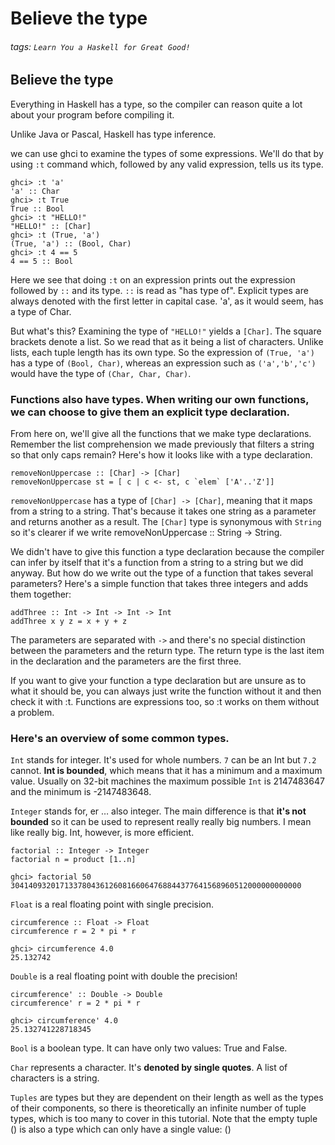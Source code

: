 # Believe the type
###### tags: `Learn You a Haskell for Great Good!`

## Believe the type
Everything in Haskell has a type, so the compiler can reason quite a lot about your program before compiling it.

Unlike Java or Pascal, Haskell has type inference.

we can use ghci to examine the types of some expressions. We'll do that by using `:t` command which, followed by any valid expression, tells us its type.
```haskell=
ghci> :t 'a'  
'a' :: Char  
ghci> :t True  
True :: Bool  
ghci> :t "HELLO!"  
"HELLO!" :: [Char]  
ghci> :t (True, 'a')  
(True, 'a') :: (Bool, Char)  
ghci> :t 4 == 5  
4 == 5 :: Bool 
```

Here we see that doing `:t` on an expression prints out the expression followed by `::` and its type. `::` is read as "has type of". Explicit types are always denoted with the first letter in capital case. 'a', as it would seem, has a type of Char. 

But what's this? Examining the type of `"HELLO!"` yields a `[Char]`. The square brackets denote a list. So we read that as it being a list of characters. Unlike lists, each tuple length has its own type. So the expression of `(True, 'a')` has a type of `(Bool, Char)`, whereas an expression such as `('a','b','c')` would have the type of `(Char, Char, Char)`.

### Functions also have types. When writing our own functions, we can choose to give them an explicit type declaration. 

From here on, we'll give all the functions that we make type declarations. Remember the list comprehension we made previously that filters a string so that only caps remain? Here's how it looks like with a type declaration.
```haskell=
removeNonUppercase :: [Char] -> [Char]  
removeNonUppercase st = [ c | c <- st, c `elem` ['A'..'Z']]
```
`removeNonUppercase` has a type of `[Char] -> [Char]`, meaning that it maps from a string to a string. That's because it takes one string as a parameter and returns another as a result. The `[Char]` type is synonymous with `String` so it's clearer if we write removeNonUppercase :: String -> String.

We didn't have to give this function a type declaration because the compiler can infer by itself that it's a function from a string to a string but we did anyway. But how do we write out the type of a function that takes several parameters? Here's a simple function that takes three integers and adds them together:
```haskell=
addThree :: Int -> Int -> Int -> Int
addThree x y z = x + y + z
```
The parameters are separated with `->` and there's no special distinction between the parameters and the return type. The return type is the last item in the declaration and the parameters are the first three.

If you want to give your function a type declaration but are unsure as to what it should be, you can always just write the function without it and then check it with :t. Functions are expressions too, so :t works on them without a problem.

### Here's an overview of some common types.

`Int` stands for integer. It's used for whole numbers. `7` can be an Int but `7.2` cannot. **Int is bounded**, which means that it has a minimum and a maximum value. Usually on 32-bit machines the maximum possible `Int` is 2147483647 and the minimum is -2147483648.

`Integer` stands for, er … also integer. The main difference is that **it's not bounded** so it can be used to represent really really big numbers. I mean like really big. Int, however, is more efficient.

```haskell=
factorial :: Integer -> Integer  
factorial n = product [1..n]

ghci> factorial 50  
30414093201713378043612608166064768844377641568960512000000000000 
```

`Float` is a real floating point with single precision.
```haskell=
circumference :: Float -> Float  
circumference r = 2 * pi * r  

ghci> circumference 4.0  
25.132742  
```

`Double` is a real floating point with double the precision!
```haskell=
circumference' :: Double -> Double  
circumference' r = 2 * pi * r

ghci> circumference' 4.0  
25.132741228718345  
```

`Bool` is a boolean type. It can have only two values: True and False.

`Char` represents a character. It's **denoted by single quotes**. A list of characters is a string.

`Tuples` are types but they are dependent on their length as well as the types of their components, so there is theoretically an infinite number of tuple types, which is too many to cover in this tutorial. Note that the empty tuple () is also a type which can only have a single value: ()

